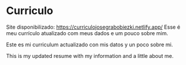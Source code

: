 # Curriculo
Site disponibilizado: https://curriculojosegrabobiezki.netlify.app/
Esse é meu currículo atualizado com meus dados e um pouco sobre mim.

Este  es mi curriculum actualizado con mis datos y un poco sobre mi.

This is my updated resume with my information and a little about me.
